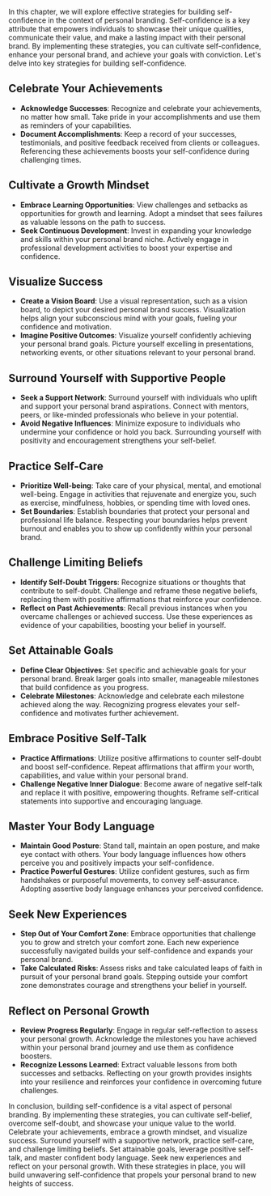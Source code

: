 
In this chapter, we will explore effective strategies for building self-confidence in the context of personal branding. Self-confidence is a key attribute that empowers individuals to showcase their unique qualities, communicate their value, and make a lasting impact with their personal brand. By implementing these strategies, you can cultivate self-confidence, enhance your personal brand, and achieve your goals with conviction. Let's delve into key strategies for building self-confidence.

Celebrate Your Achievements
---------------------------

* **Acknowledge Successes**: Recognize and celebrate your achievements, no matter how small. Take pride in your accomplishments and use them as reminders of your capabilities.
* **Document Accomplishments**: Keep a record of your successes, testimonials, and positive feedback received from clients or colleagues. Referencing these achievements boosts your self-confidence during challenging times.

Cultivate a Growth Mindset
--------------------------

* **Embrace Learning Opportunities**: View challenges and setbacks as opportunities for growth and learning. Adopt a mindset that sees failures as valuable lessons on the path to success.
* **Seek Continuous Development**: Invest in expanding your knowledge and skills within your personal brand niche. Actively engage in professional development activities to boost your expertise and confidence.

Visualize Success
-----------------

* **Create a Vision Board**: Use a visual representation, such as a vision board, to depict your desired personal brand success. Visualization helps align your subconscious mind with your goals, fueling your confidence and motivation.
* **Imagine Positive Outcomes**: Visualize yourself confidently achieving your personal brand goals. Picture yourself excelling in presentations, networking events, or other situations relevant to your personal brand.

Surround Yourself with Supportive People
----------------------------------------

* **Seek a Support Network**: Surround yourself with individuals who uplift and support your personal brand aspirations. Connect with mentors, peers, or like-minded professionals who believe in your potential.
* **Avoid Negative Influences**: Minimize exposure to individuals who undermine your confidence or hold you back. Surrounding yourself with positivity and encouragement strengthens your self-belief.

Practice Self-Care
------------------

* **Prioritize Well-being**: Take care of your physical, mental, and emotional well-being. Engage in activities that rejuvenate and energize you, such as exercise, mindfulness, hobbies, or spending time with loved ones.
* **Set Boundaries**: Establish boundaries that protect your personal and professional life balance. Respecting your boundaries helps prevent burnout and enables you to show up confidently within your personal brand.

Challenge Limiting Beliefs
--------------------------

* **Identify Self-Doubt Triggers**: Recognize situations or thoughts that contribute to self-doubt. Challenge and reframe these negative beliefs, replacing them with positive affirmations that reinforce your confidence.
* **Reflect on Past Achievements**: Recall previous instances when you overcame challenges or achieved success. Use these experiences as evidence of your capabilities, boosting your belief in yourself.

Set Attainable Goals
--------------------

* **Define Clear Objectives**: Set specific and achievable goals for your personal brand. Break larger goals into smaller, manageable milestones that build confidence as you progress.
* **Celebrate Milestones**: Acknowledge and celebrate each milestone achieved along the way. Recognizing progress elevates your self-confidence and motivates further achievement.

Embrace Positive Self-Talk
--------------------------

* **Practice Affirmations**: Utilize positive affirmations to counter self-doubt and boost self-confidence. Repeat affirmations that affirm your worth, capabilities, and value within your personal brand.
* **Challenge Negative Inner Dialogue**: Become aware of negative self-talk and replace it with positive, empowering thoughts. Reframe self-critical statements into supportive and encouraging language.

Master Your Body Language
-------------------------

* **Maintain Good Posture**: Stand tall, maintain an open posture, and make eye contact with others. Your body language influences how others perceive you and positively impacts your self-confidence.
* **Practice Powerful Gestures**: Utilize confident gestures, such as firm handshakes or purposeful movements, to convey self-assurance. Adopting assertive body language enhances your perceived confidence.

Seek New Experiences
--------------------

* **Step Out of Your Comfort Zone**: Embrace opportunities that challenge you to grow and stretch your comfort zone. Each new experience successfully navigated builds your self-confidence and expands your personal brand.
* **Take Calculated Risks**: Assess risks and take calculated leaps of faith in pursuit of your personal brand goals. Stepping outside your comfort zone demonstrates courage and strengthens your belief in yourself.

Reflect on Personal Growth
--------------------------

* **Review Progress Regularly**: Engage in regular self-reflection to assess your personal growth. Acknowledge the milestones you have achieved within your personal brand journey and use them as confidence boosters.
* **Recognize Lessons Learned**: Extract valuable lessons from both successes and setbacks. Reflecting on your growth provides insights into your resilience and reinforces your confidence in overcoming future challenges.

In conclusion, building self-confidence is a vital aspect of personal branding. By implementing these strategies, you can cultivate self-belief, overcome self-doubt, and showcase your unique value to the world. Celebrate your achievements, embrace a growth mindset, and visualize success. Surround yourself with a supportive network, practice self-care, and challenge limiting beliefs. Set attainable goals, leverage positive self-talk, and master confident body language. Seek new experiences and reflect on your personal growth. With these strategies in place, you will build unwavering self-confidence that propels your personal brand to new heights of success.
